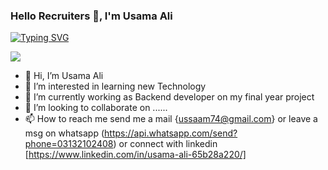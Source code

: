 ### Hello Recruiters 👋, I'm Usama Ali

[![Typing SVG](https://readme-typing-svg.herokuapp.com/?lines=Welcome+to+my+Github+Profile;I'm+a+FullStack+Sofware+Engineer;Experience+Python+Djanog+Developer;with+more+than+1+years+work+experience;Always+learning+new+things+😃)](https://git.io/typing-svg)

![](https://komarev.com/ghpvc/?username=usama-ali74&theme=radical)


- 👋 Hi, I’m Usama Ali
- 👀 I’m interested in learning new Technology
- 🌱 I’m currently working as Backend developer on my final year project
- 💞️ I’m looking to collaborate on ......    
- 📫 How to reach me send me a mail {ussaam74@gmail.com} or leave a msg on whatsapp (https://api.whatsapp.com/send?phone=03132102408) or connect with linkedin [https://www.linkedin.com/in/usama-ali-65b28a220/]

<!---
usama-ali74/usama-ali74 is a ✨ special ✨ repository because its `README.md` (this file) appears on your GitHub profile.
You can click the Preview link to take a look at your changes.
--->
